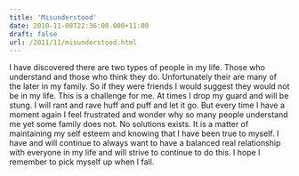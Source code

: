 ```yaml
---
title: 'Misunderstood'
date: 2010-11-08T22:36:00.000+11:00
draft: false
url: /2011/11/misunderstood.html
---
```


I have discovered there are two types of people in my life. Those who understand and those who think they do. Unfortunately their are many of the later in my family. So if they were friends I would suggest they would not be in my life. This is a challenge for me. At times I drop my guard and will be stung. I will rant and rave huff and puff and let it go. But every time I have a moment again I feel frustrated and wonder why so many people understand me yet some family does not. No solutions exists. It is a matter of maintaining my self esteem and knowing that I have been true to myself. I have and will continue to always want to have a balanced real relationship with everyone in my life and will strive to continue to do this. I hope I remember to pick myself up when I fall.